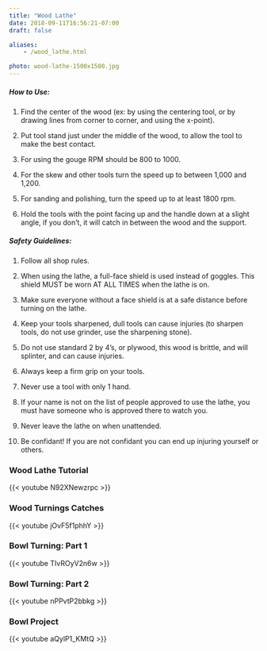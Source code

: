 ```yaml
---
title: "Wood Lathe"
date: 2018-09-11T16:56:21-07:00
draft: false

aliases:
    - /wood_lathe.html

photo: wood-lathe-1500x1500.jpg
---
```


##### How to Use:
1. Find the center of the wood (ex: by using the centering tool, or by drawing      lines from corner to corner, and using the x-point).

2. Put tool stand just under the middle of the wood, to allow the tool to make      the best contact.

3. For using the gouge RPM should be 800 to 1000.

4. For the skew and other tools turn the speed up to between 1,000 and 1,200.

5. For sanding and polishing, turn the speed up to at least 1800 rpm.

6. Hold the     tools with the point facing up and the handle down at a slight angle, if you      don’t, it will catch in between the wood and the support.

##### Safety Guidelines:
1. Follow all shop rules.

2. When using the lathe, a full-face shield is used instead of goggles. This        shield MUST be worn AT ALL TIMES when the lathe is on.

3. Make sure everyone without a face shield is at a safe distance before turning    on the lathe.

4. Keep your tools sharpened, dull tools can cause injuries (to sharpen tools, do   not use grinder, use the sharpening stone).

5. Do not use standard 2 by 4’s, or plywood, this wood is brittle, and will         splinter, and can cause injuries.

6. Always keep a firm grip on your tools.

7. Never use a tool with only 1 hand.

8. If your name is not on the list of people approved to use the lathe, you must    have someone who is approved there to watch you.

9. Never leave the lathe on when unattended.

10. Be confidant! If you are not confidant you can end up injuring yourself or      others.

### Wood Lathe Tutorial
{{< youtube N92XNewzrpc >}}



### Wood Turnings Catches
{{< youtube jOvF5f1phhY >}}



### Bowl Turning: Part 1
{{< youtube TIvROyV2n6w >}}



### Bowl Turning: Part 2
{{< youtube nPPvtP2bbkg >}}



### Bowl Project
{{< youtube aQylP1_KMtQ >}}

